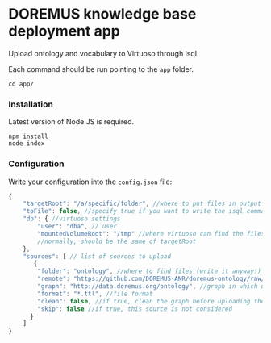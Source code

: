 DOREMUS knowledge base deployment app
========

Upload ontology and vocabulary to Virtuoso through isql.

Each command should be run pointing to the `app` folder.

    cd app/

### Installation

Latest version of Node.JS is required.

    npm install
    node index

### Configuration

Write your configuration into the `config.json` file:

```js
{
    "targetRoot": "/a/specific/folder", //where to put files in output
    "toFile": false, //specify true if you want to write the isql commands on a file
    "db": { //virtuoso settings
        "user": "dba", // user
        "mountedVolumeRoot": "/tmp" //where virtuoso can find the files
        //normally, should be the same of targetRoot
    },
    "sources": [ // list of sources to upload
       {
        "folder": "ontology", //where to find files (write it anyway!)
        "remote": "https://github.com/DOREMUS-ANR/doremus-ontology/raw/master/doremus.ttl", //specify a single remote file to upload
        "graph": "http://data.doremus.org/ontology", //graph in which upload
        "format": "*.ttl", //file format
        "clean": false, //if true, clean the graph before uploading the new data
        "skip": false //if true, this source is not considered
      }
    ]
}
```
